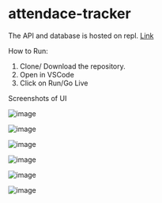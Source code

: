 # attendace-tracker

The API and database is hosted on repl. [Link](https://replit.com/@kk-001/attendanceTracker#main.py)

How to Run:

1) Clone/ Download the repository.
2) Open in VSCode 
3) Click on Run/Go Live

Screenshots of UI

![image](https://user-images.githubusercontent.com/63720159/152683809-e2d5d1e8-972f-403c-85cf-3465d9eed2f0.png)

![image](https://user-images.githubusercontent.com/63720159/152683825-c9c8986f-158a-4024-ac4d-73c988f456a2.png)

![image](https://user-images.githubusercontent.com/63720159/152683832-df8940da-877b-4038-864e-bbdbf4b4e86d.png)

![image](https://user-images.githubusercontent.com/63720159/152683839-31432b41-b379-40ec-bfae-e4b30fd8f081.png)

![image](https://user-images.githubusercontent.com/63720159/152683844-41b884b5-8932-47cd-a416-096bb1c9911d.png)

![image](https://user-images.githubusercontent.com/63720159/152683855-e2c70c83-f5e9-4917-be8a-572a136623fe.png)


